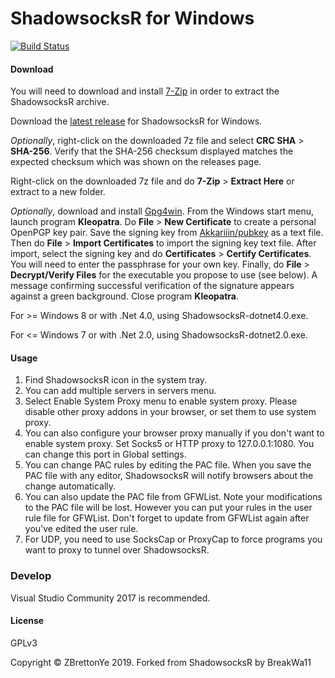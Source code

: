 ShadowsocksR for Windows
=======================

[![Build Status]][Appveyor]

#### Download

You will need to download and install [7-Zip](http://www.7-zip.org/) in order 
to extract the ShadowsocksR archive.

Download the [latest release] for ShadowsocksR for Windows.

_Optionally_, right-click on the downloaded 7z file and select 
**CRC SHA** > **SHA-256**. Verify that the SHA-256 checksum displayed 
matches the expected checksum which was shown on the releases page.

Right-click on the downloaded 7z file and do **7-Zip** > **Extract Here** 
or extract to a new folder.

_Optionally_, download and install [Gpg4win](https://www.gpg4win.org/). 
From the Windows start menu, launch program **Kleopatra**. 
Do **File** > **New Certificate** to create a personal OpenPGP key pair. 
Save the signing key from
[Akkariiin/pubkey](https://github.com/Akkariiin/pubkey) as a text file. 
Then do **File** > **Import Certificates** to import the signing key text file.
After import, select the signing key and do 
**Certificates** > **Certify Certificates**. 
You will need to enter the passphrase for your own key. 
Finally, do **File** > **Decrypt/Verify Files** for the executable 
you propose to use (see below). A message confirming successful verification 
of the signature appears against a green background. 
Close program **Kleopatra**.

For >= Windows 8 or with .Net 4.0, using ShadowsocksR-dotnet4.0.exe.

For <= Windows 7 or with .Net 2.0, using ShadowsocksR-dotnet2.0.exe.

#### Usage

1. Find ShadowsocksR icon in the system tray.
2. You can add multiple servers in servers menu.
3. Select Enable System Proxy menu to enable system proxy. Please disable other
proxy addons in your browser, or set them to use system proxy.
4. You can also configure your browser proxy manually if you don't want to enable
system proxy. Set Socks5 or HTTP proxy to 127.0.0.1:1080. You can change this
port in Global settings.
5. You can change PAC rules by editing the PAC file. When you save the PAC file
with any editor, ShadowsocksR will notify browsers about the change automatically.
6. You can also update the PAC file from GFWList. Note your modifications to the PAC
file will be lost. However you can put your rules in the user rule file for GFWList.
Don't forget to update from GFWList again after you've edited the user rule.
7. For UDP, you need to use SocksCap or ProxyCap to force programs you want
to proxy to tunnel over ShadowsocksR.

### Develop

Visual Studio Community 2017 is recommended.

#### License

GPLv3

Copyright © ZBrettonYe 2019. Forked from ShadowsocksR by BreakWa11

[Appveyor]:       https://ci.appveyor.com/project/Akkariiin/shadowsocksr-csharp
[Build Status]:   https://ci.appveyor.com/api/projects/status/ey901turnakim5nv/branch/master?svg=true
[latest release]: https://github.com/shadowsocksrr/shadowsocksr-csharp/releases
